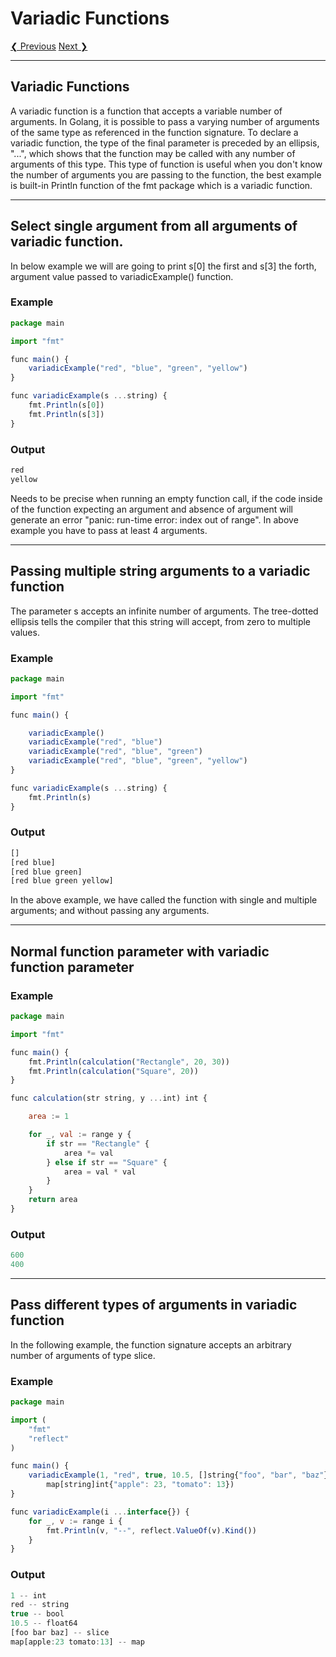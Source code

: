 # Variadic Functions

[❮ Previous](https://www.golangprograms.com/go-language/functions.html) [Next ❯](https://www.golangprograms.com/go-language/deferred-functions-calls.html)

---

## Variadic Functions

A variadic function is a function that accepts a variable number of arguments. In Golang, it is possible to pass a varying number of arguments of the same type as referenced in the function signature. To declare a variadic function, the type of the final parameter is preceded by an ellipsis, "...", which shows that the function may be called with any number of arguments of this type. This type of function is useful when you don't know the number of arguments you are passing to the function, the best example is built-in Println function of the fmt package which is a variadic function.

---

## Select single argument from all arguments of variadic function.

In below example we will are going to print s\[0\] the first and s\[3\] the forth, argument value passed to variadicExample() function.

### Example

```jsx
package main

import "fmt"

func main() {
	variadicExample("red", "blue", "green", "yellow")
}

func variadicExample(s ...string) {
	fmt.Println(s[0])
	fmt.Println(s[3])
}
```

### Output

```jsx
red
yellow
```

Needs to be precise when running an empty function call, if the code inside of the function expecting an argument and absence of argument will generate an error "panic: run-time error: index out of range". In above example you have to pass at least 4 arguments.

---

## Passing multiple string arguments to a variadic function

The parameter s accepts an infinite number of arguments. The tree-dotted ellipsis tells the compiler that this string will accept, from zero to multiple values.

### Example

```jsx
package main

import "fmt"

func main() {

	variadicExample()
	variadicExample("red", "blue")
	variadicExample("red", "blue", "green")
	variadicExample("red", "blue", "green", "yellow")
}

func variadicExample(s ...string) {
	fmt.Println(s)
}
```

### Output

```jsx
[]
[red blue]
[red blue green]
[red blue green yellow]
```

In the above example, we have called the function with single and multiple arguments; and without passing any arguments.

---

## Normal function parameter with variadic function parameter

### Example

```jsx
package main

import "fmt"

func main() {
	fmt.Println(calculation("Rectangle", 20, 30))
	fmt.Println(calculation("Square", 20))
}

func calculation(str string, y ...int) int {

	area := 1

	for _, val := range y {
		if str == "Rectangle" {
			area *= val
		} else if str == "Square" {
			area = val * val
		}
	}
	return area
}
```

### Output

```jsx
600
400
```

---

## Pass different types of arguments in variadic function

In the following example, the function signature accepts an arbitrary number of arguments of type slice.

### Example

```jsx
package main

import (
	"fmt"
	"reflect"
)

func main() {
	variadicExample(1, "red", true, 10.5, []string{"foo", "bar", "baz"},
		map[string]int{"apple": 23, "tomato": 13})
}

func variadicExample(i ...interface{}) {
	for _, v := range i {
		fmt.Println(v, "--", reflect.ValueOf(v).Kind())
	}
}
```

### Output

```jsx
1 -- int
red -- string
true -- bool
10.5 -- float64
[foo bar baz] -- slice
map[apple:23 tomato:13] -- map
```

